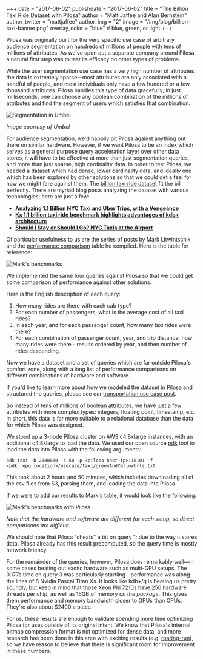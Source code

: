 +++
date = "2017-06-02"
publishdate = "2017-06-02"
title = "The Billion Taxi Ride Dataset with Pilosa"
author = "Matt Jaffee and Alan Bernstein"
author_twitter = "mattjaffee"
author_img = "2"
image = "/img/blog/billion-taxi-banner.png"
overlay_color = "blue" # blue, green, or light
+++

Pilosa was originally built for the very specific use case of arbitrary audience
segmentation on hundreds of millions of people with tens of millions of attributes.
As we've spun out a separate company around Pilosa, a natural first step was to
test its efficacy on other types of problems.

<!--more-->

While the user segmentation use case has a very high number of attributes,
the data is extremely sparse—most attributes are only associated with a handful
of people, and most individuals only have a few hundred or a few thousand attributes.
Pilosa handles this type of data gracefully; in just milliseconds, one can choose any
boolean combination of the millions of attributes and find the segment of users which
satisfies that combination.

![Segmentation in Umbel](/img/blog/billion-taxi-umbel.png)

_Image courtesy of Umbel_
 
For audience segmentation, we'd happily pit Pilosa against anything out there on
similar hardware. However, if we want Pilosa to be an index which serves as a
general purpose query acceleration layer over other data stores, it will have to
be effective at more than just segmentation queries, and more than just sparse,
high cardinality data. In order to test Pilosa, we needed a dataset which had
dense, lower cardinality data, and ideally one which has been explored by other
solutions so that we could get a feel for how we might fare against them. The
[billion taxi ride dataset](http://www.nyc.gov/html/tlc/html/about/trip_record_data.shtml)
fit the bill perfectly. There are myriad blog posts analyzing the dataset with
various technologies; here are just a few:
 
* __[Analyzing 1.1 Billion NYC Taxi and Uber Trips, with a Vengeance]( http://toddwschneider.com/posts/analyzing-1-1-billion-nyc-taxi-and-uber-trips-with-a-vengeance/)__
* __[Kx 1.1 billion taxi ride benchmark highlights advantages of kdb+ architecture]( https://kx.com/2017/01/25/kx-1-1-billion-taxi-ride-benchmark-highlights-advantages-kdb-architecture/)__
* __[Should I Stay or Should I Go? NYC Taxis at the Airport](http://chriswhong.com/open-data/should-i-stay-or-should-i-go-nyc-taxis-at-the-airport/)__

Of particular usefulness to us are the series of posts by Mark Litwintschik and the [performance comparison](http://tech.marksblogg.com/benchmarks.html) table he compiled. Here is the table for reference:

![Mark's benchmarks](/img/blog/billion-taxi-table1.png)

We implemented the same four queries against Pilosa so that we could get some comparison of performance against other solutions.
 
Here is the English description of each query:
 
1. How many rides are there with each cab type?
2. For each number of passengers, what is the average cost of all taxi rides?
3. In each year, and for each passenger count, how many taxi rides were there?
4. For each combination of passenger count, year, and trip distance, how many rides were there - results ordered by year, and then number of rides descending.
 
Now we have a dataset and a set of queries which are far outside Pilosa's
comfort zone, along with a long list of performance comparisons on different
combinations of hardware and software.

If you'd like to learn more about how we modeled the dataset in Pilosa and
structured the queries, please see our [transportation use case post](https://www.pilosa.com/use-cases/taming-transportation-data/).
 
So instead of tens of millions of boolean attributes, we have just a few
attributes with more complex types: integers, floating point, timestamp, etc.
In short, this data is far more suitable to a relational database than the data
for which Pilosa was designed.
 
We stood up a 3-node Pilosa cluster on AWS c4.8xlarge instances, with an additional
c4.8xlarge to load the data. We used our open source [pdk](https://www.pilosa.com/docs/pdk/)
tool to load the data into Pilosa with the following arguments:

```
pdk taxi -b 2000000 -c 50 -p <pilosa-host-ip>:10101 -f
<pdk_repo_location>/usecase/taxi/greenAndYellowUrls.txt
```

This took about 2 hours and 50 minutes, which includes downloading all of the csv
files from S3, parsing them, and loading the data into Pilosa.
 
If we were to add our results to Mark's table, it would look like the following:

![Mark's benchmarks with Pilosa](/img/blog/billion-taxi-table2.png)

*Note that the hardware and software are different for each setup, so direct comparisons are difficult.*

We should note that Pilosa "cheats" a bit on query 1; due to the way it stores
data, Pilosa already has this result precomputed, so the query time is mostly
network latency.
 
For the remainder of the queries, however, Pilosa does remarkably well—in
some cases beating out exotic hardware such as multi-GPU setups. The 0.177s time
on query 3 was particularly startling—performance was along the lines of 8 Nvidia
Pascal Titan Xs. It looks like kdb+/q is beating us pretty soundly,
but keep in mind that those Xeon Phi 7210s have 256 hardware threads per chip,
as well as 16GB of memory _on the package_. This gives them performance and
memory bandwidth closer to GPUs than CPUs. They're also about $2400 a piece.
 
For us, these results are enough to validate spending more time optimizing
Pilosa for uses outside of its original intent. We know that Pilosa's internal
bitmap compression format is not optimized for dense data, and more research has
been done in this area with exciting results (e.g. [roaring-run](https://arxiv.org/pdf/1603.06549.pdf)),
so we have reason to believe that there is significant room for improvement in these numbers.
